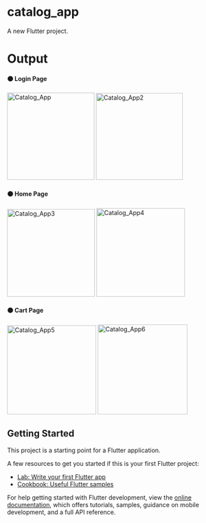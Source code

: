 # catalog_app

A new Flutter project.

# Output

<h4> ⚫ Login Page </h4>

<img width="203" alt="Catalog_App" src="https://github.com/saqibahmed1106/Catalog_App/assets/138850805/b9d19489-2a33-4b33-981a-2868abf75aae">

<img width="202" alt="Catalog_App2" src="https://github.com/saqibahmed1106/Catalog_App/assets/138850805/1fde3900-dc45-47d6-82f5-0096527ee8e8">

<h4> ⚫ Home Page </h4>

<img width="204" alt="Catalog_App3" src="https://github.com/saqibahmed1106/Catalog_App/assets/138850805/fbd1cb0a-530b-4467-bb6a-16a7dea7cee5">

<img width="206" alt="Catalog_App4" src="https://github.com/saqibahmed1106/Catalog_App/assets/138850805/d7f788c6-3a82-4b09-9706-fde3544b14dc">

<h4> ⚫ Cart Page </h4>

<img width="207" alt="Catalog_App5" src="https://github.com/saqibahmed1106/Catalog_App/assets/138850805/58fdcf62-7519-4d96-be13-b11ae74d1420">

<img width="209" alt="Catalog_App6" src="https://github.com/saqibahmed1106/Catalog_App/assets/138850805/ff03d89d-ed7c-43e4-b5d3-cfe1243724a4">


## Getting Started

This project is a starting point for a Flutter application.

A few resources to get you started if this is your first Flutter project:

- [Lab: Write your first Flutter app](https://docs.flutter.dev/get-started/codelab)
- [Cookbook: Useful Flutter samples](https://docs.flutter.dev/cookbook)

For help getting started with Flutter development, view the
[online documentation](https://docs.flutter.dev/), which offers tutorials,
samples, guidance on mobile development, and a full API reference.
